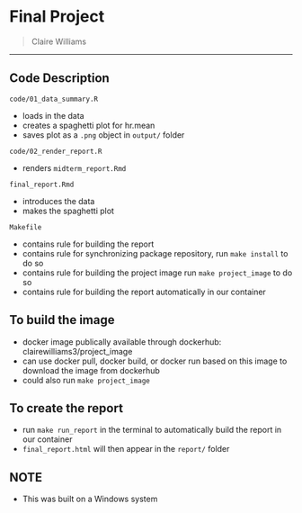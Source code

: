 # Final Project

> Claire Williams

------------------------------------------------------------------------

## Code Description

`code/01_data_summary.R`

  - loads in the data
  - creates a spaghetti plot for hr.mean
  - saves plot as a `.png` object in `output/` folder
  
`code/02_render_report.R`

  - renders `midterm_report.Rmd`

`final_report.Rmd`

  - introduces the data
  - makes the spaghetti plot

`Makefile`

  - contains rule for building the report
  - contains rule for synchronizing package repository, run `make install` to do so
  - contains rule for building the project image run `make project_image` to do so
  - contains rule for building the report automatically in our container
  
## To build the image
  
  - docker image publically available through dockerhub: clairewilliams3/project_image
  - can use docker pull, docker build, or docker run based on this image to download the image from dockerhub
  - could also run `make project_image`
  
## To create the report

  - run `make run_report` in the terminal to automatically build the report in our container
  - `final_report.html` will then appear in the `report/` folder
  
## NOTE

  - This was built on a Windows system
  
  
  